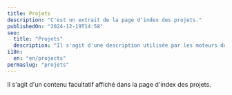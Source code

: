 ```yaml
---
title: Projets
description: "C'est un extrait de la page d'index des projets."
publishedOn: "2024-12-19T14:58"
seo:
  title: "Projets"
  description: "Il s'agit d'une description utilisée par les moteurs de recherche."
i18n:
  en: "en/projects"
permaslug: "projets"
---
```


Il s'agit d'un contenu facultatif affiché dans la page d'index des projets.
